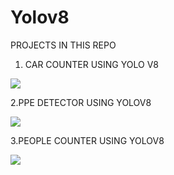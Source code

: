 # Yolov8

PROJECTS IN THIS REPO



1. CAR COUNTER USING YOLO V8

![](https://github.com/avinash1924/Yolov8/blob/main/Videos/car%20counter.gif)



2.PPE DETECTOR USING YOLOV8

![](https://github.com/avinash1924/Yolov8/blob/main/Videos/ppedetector.gif)



3.PEOPLE COUNTER USING YOLOV8

![](https://github.com/avinash1924/Yolov8/blob/main/Videos/people%20counter.gif)
